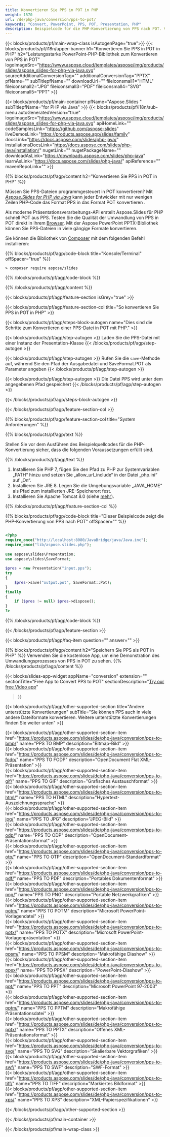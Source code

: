 ```yaml
---
title: Konvertieren Sie PPS in POT in PHP
weight: 1570
url: /de/php-java/conversion/pps-to-pot/ 
keywords: "Convert, PowerPoint, PPS, POT, Presentation, PHP"
description: Beispielcode für die PHP-Konvertierung von PPS nach POT. Verwenden Sie die PowerPoint-PHP-API für die Stapelkonvertierung von PPS-Dateien in POT-Dateien.
---
```


{{< blocks/products/pf/main-wrap-class isAutogenPage="true">}}
{{< blocks/products/pf/i18n/upper-banner h1="Konvertieren Sie PPS in POT in PHP" h2="Leistungsstarke PowerPoint-PHP-Bibliothek zum Konvertieren von PPS in POT" logoImageSrc="https://www.aspose.cloud/templates/aspose/img/products/slides/aspose_slides-for-php-via-java.svg" sourceAdditionalConversionTag="" additionalConversionTag="PPTX" pfName="" subTitlepfName="" downloadUrl="" fileiconsmall1="HTML" fileiconsmall2="JPG" fileiconsmall3="PDF" fileiconsmall4="SVG" fileiconsmall5="PPT" >}}

{{< blocks/products/pf/main-container pfName="Aspose.Slides " subTitlepfName="for PHP via Java" >}}
{{< blocks/products/pf/i18n/sub-menu autoGeneratedVersion="true" logoImageSrc="https://www.aspose.cloud/templates/aspose/img/products/slides/aspose_slides-for-php-via-java.svg" apiHomeLink="" codeSamplesLink="https://github.com/aspose-slides" liveDemosLink="https://products.aspose.app/slides/family" docsLink="https://docs.aspose.com/slides/php-java/" installationsDocsLink="https://docs.aspose.com/slides/php-java/installation/" nugetLink="" nugetPackageName="" downloadAsLink="https://downloads.aspose.com/slides/php-java" learnAsLink="https://docs.aspose.com/slides/php-java/" apiReference="" mavenRepoLink="" >}}

{{% blocks/products/pf/agp/content h2="Konvertieren Sie PPS in POT in PHP" %}}

Müssen Sie PPS-Dateien programmgesteuert in POT konvertieren? Mit [*Aspose.Slides for PHP via Java*](https://products.aspose.com/slides/de/php-java/) kann jeder Entwickler mit nur wenigen Zeilen PHP-Code das Format PPS in das Format POT konvertieren .

Als moderne Präsentationsverarbeitungs-API erstellt Aspose.Slides für PHP schnell POT aus PPS. Testen Sie die Qualität der Umwandlung von PPS in POT direkt in Ihrem [Browser](https://products.aspose.app/slides/conversion). Mit der Aspose PowerPoint PPTX-Bibliothek können Sie PPS-Dateien in viele gängige Formate konvertieren.

Sie können die Bibliothek von [Composer](https://packagist.org/packages/aspose/slides) mit dem folgenden Befehl installieren:

{{% blocks/products/pf/agp/code-block title="Konsole/Terminal" offSpacer="true" %}}

```console
> composer require aspose/slides 

```

{{% /blocks/products/pf/agp/code-block %}}

{{% /blocks/products/pf/agp/content %}}

{{< blocks/products/pf/agp/feature-section isGrey="true" >}}

{{< blocks/products/pf/agp/feature-section-col title="So konvertieren Sie PPS in POT in PHP" >}}

{{< blocks/products/pf/agp/steps-block-autogen name="Dies sind die Schritte zum Konvertieren einer PPS-Datei in POT mit PHP." >}}

{{< blocks/products/pf/agp/step-autogen >}}
Laden Sie die PPS-Datei mit einer Instanz der Presentation-Klasse
{{< /blocks/products/pf/agp/step-autogen >}}

{{< blocks/products/pf/agp/step-autogen >}}
Rufen Sie die `save`-Methode auf, während Sie den Pfad der Ausgabedatei und SaveFormat.POT als Parameter angeben
{{< /blocks/products/pf/agp/step-autogen >}}

{{< blocks/products/pf/agp/step-autogen >}}
Die Datei PPS wird unter dem angegebenen Pfad gespeichert
{{< /blocks/products/pf/agp/step-autogen >}}

{{< /blocks/products/pf/agp/steps-block-autogen >}}

{{< /blocks/products/pf/agp/feature-section-col >}}

{{% blocks/products/pf/agp/feature-section-col title="System Anforderungen" %}}

{{% blocks/products/pf/agp/text %}}

 Stellen Sie vor dem Ausführen des Beispielquellcodes für die PHP-Konvertierung sicher, dass die folgenden Voraussetzungen erfüllt sind.

{{% /blocks/products/pf/agp/text %}}

1. Installieren Sie PHP 7, fügen Sie den Pfad zu PHP zur Systemvariablen „PATH“ hinzu und setzen Sie „allow_url_include“ in der Datei „php.ini“ auf „On“.
1. Installieren Sie JRE 8. Legen Sie die Umgebungsvariable „JAVA_HOME“ als Pfad zum installierten JRE-Speicherort fest.
1. Installieren Sie Apache Tomcat 8.0 (siehe [mehr](https://docs.aspose.com/slides/php-java/installation/)). 

{{% /blocks/products/pf/agp/feature-section-col %}}

{{% blocks/products/pf/agp/code-block title="Dieser Beispielcode zeigt die PHP-Konvertierung von PPS nach POT" offSpacer="" %}}

```php

<?php
require_once("http://localhost:8080/JavaBridge/java/Java.inc");
require_once("lib/aspose.slides.php");
 
use aspose\slides\Presentation;
use aspose\slides\SaveFormat;
 
$pres = new Presentation("input.pps");
try
{
    $pres->save("output.pot", SaveFormat::Pot);
}
finally
{
    if ($pres != null) $pres->dispose();
}
?>

```
{{% /blocks/products/pf/agp/code-block %}}

{{< /blocks/products/pf/agp/feature-section >}}

{{< blocks/products/pf/agp/faq-item question="" answer="" >}}
 
{{% blocks/products/pf/agp/content h2="Speichern Sie PPS als POT in PHP" %}}
Verwenden Sie die kostenlose App, um eine Demonstration des Umwandlungsprozesses von PPS in POT zu sehen. 
{{% /blocks/products/pf/agp/content %}}

<!-- aboutfile Starts -->

{{< blocks/slides-app-widget 
appName="conversion"
extension=""
sectionTitle="Free App to Convert PPS to POT" 
sectionDescription="[Try our free Video app](https://products.aspose.app/slides/video/)" 
>}}

<!-- aboutfile Ends -->

{{< blocks/products/pf/agp/other-supported-section title="Andere unterstützte Konvertierungen" subTitle="Sie können PPS auch in viele andere Dateiformate konvertieren. Weitere unterstützte Konvertierungen finden Sie weiter unten" >}}

{{< blocks/products/pf/agp/other-supported-section-item href="https://products.aspose.com/slides/de/php-java/conversion/pps-to-bmp/" name="PPS TO BMP" description="Bitmap-Bild" >}}  
{{< blocks/products/pf/agp/other-supported-section-item href="https://products.aspose.com/slides/de/php-java/conversion/pps-to-fodp/" name="PPS TO FODP" description="OpenDocument Flat XML-Präsentation" >}}  
{{< blocks/products/pf/agp/other-supported-section-item href="https://products.aspose.com/slides/de/php-java/conversion/pps-to-gif/" name="PPS TO GIF" description="Grafisches Austauschformat" >}}  
{{< blocks/products/pf/agp/other-supported-section-item href="https://products.aspose.com/slides/de/php-java/conversion/pps-to-html/" name="PPS TO HTML" description="Hypertext-Auszeichnungssprache" >}}  
{{< blocks/products/pf/agp/other-supported-section-item href="https://products.aspose.com/slides/de/php-java/conversion/pps-to-jpg/" name="PPS TO JPG" description="JPEG-Bild" >}}  
{{< blocks/products/pf/agp/other-supported-section-item href="https://products.aspose.com/slides/de/php-java/conversion/pps-to-odp/" name="PPS TO ODP" description="OpenDocument-Präsentationsformat" >}}  
{{< blocks/products/pf/agp/other-supported-section-item href="https://products.aspose.com/slides/de/php-java/conversion/pps-to-otp/" name="PPS TO OTP" description="OpenDocument-Standardformat" >}}  
{{< blocks/products/pf/agp/other-supported-section-item href="https://products.aspose.com/slides/de/php-java/conversion/pps-to-pdf/" name="PPS TO PDF" description="Portables Dokumentenformat" >}}  
{{< blocks/products/pf/agp/other-supported-section-item href="https://products.aspose.com/slides/de/php-java/conversion/pps-to-png/" name="PPS TO PNG" description="Portable Netzwerkgrafiken" >}}  
{{< blocks/products/pf/agp/other-supported-section-item href="https://products.aspose.com/slides/de/php-java/conversion/pps-to-potm/" name="PPS TO POTM" description="Microsoft PowerPoint-Vorlagendatei" >}}  
{{< blocks/products/pf/agp/other-supported-section-item href="https://products.aspose.com/slides/de/php-java/conversion/pps-to-potx/" name="PPS TO POTX" description="Microsoft PowerPoint-Vorlagenpräsentation" >}}  
{{< blocks/products/pf/agp/other-supported-section-item href="https://products.aspose.com/slides/de/php-java/conversion/pps-to-ppsm/" name="PPS TO PPSM" description="Makrofähige Diashow" >}}  
{{< blocks/products/pf/agp/other-supported-section-item href="https://products.aspose.com/slides/de/php-java/conversion/pps-to-ppsx/" name="PPS TO PPSX" description="PowerPoint-Diashow" >}}  
{{< blocks/products/pf/agp/other-supported-section-item href="https://products.aspose.com/slides/de/php-java/conversion/pps-to-ppt/" name="PPS TO PPT" description="Microsoft PowerPoint 97-2003" >}}  
{{< blocks/products/pf/agp/other-supported-section-item href="https://products.aspose.com/slides/de/php-java/conversion/pps-to-pptm/" name="PPS TO PPTM" description="Makrofähige Präsentationsdatei" >}}  
{{< blocks/products/pf/agp/other-supported-section-item href="https://products.aspose.com/slides/de/php-java/conversion/pps-to-pptx/" name="PPS TO PPTX" description="Offenes XML-Präsentationsformat" >}}  
{{< blocks/products/pf/agp/other-supported-section-item href="https://products.aspose.com/slides/de/php-java/conversion/pps-to-svg/" name="PPS TO SVG" description="Skalierbare Vektorgrafiken" >}}  
{{< blocks/products/pf/agp/other-supported-section-item href="https://products.aspose.com/slides/de/php-java/conversion/pps-to-swf/" name="PPS TO SWF" description="SWF-Format" >}}  
{{< blocks/products/pf/agp/other-supported-section-item href="https://products.aspose.com/slides/de/php-java/conversion/pps-to-tiff/" name="PPS TO TIFF" description="Markiertes Bildformat" >}}  
{{< blocks/products/pf/agp/other-supported-section-item href="https://products.aspose.com/slides/de/php-java/conversion/pps-to-xps/" name="PPS TO XPS" description="XML-Papierspezifikationen" >}}  


{{< /blocks/products/pf/agp/other-supported-section >}}

{{< /blocks/products/pf/main-container >}}
    
{{< /blocks/products/pf/main-wrap-class >}}